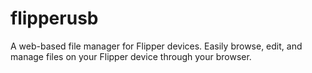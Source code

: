 # flipperusb
A web-based file manager for Flipper devices. Easily browse, edit, and manage files on your Flipper device through your browser.
